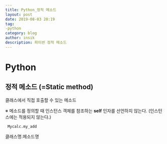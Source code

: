 ```yaml
---
title: Python_정적 메소드
layout: post
date: 2019-08-03 20:19
tag:
-python
category: blog
author: insik
description: 파이썬 정적 메소드
---
```


# Python

## 정적 메소드 (=Static method)

클래스에서 직접 호출할 수 있는 메소드

※ 메소드를 정의할 때 인스턴스 객체를 참조하는 **self** 인자를 선언하지 않는다. (인스턴스에는 적용되지 않는다.)



``` Mycalc.my_add```

클래스명.메소드명

